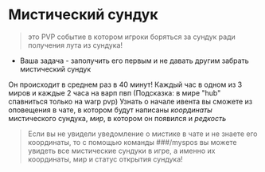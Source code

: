 # Мистический сундук
> это PVP событие в котором игроки боряться за сундук ради получения лута из сундука!
* Ваша задача - заполучить его первым и не давать другим забрать мистический сундук

Он происходит в среднем раз в 40 минут! Каждый час в одном из 3 миров и  каждые 2 часа на варп пвп (Подсказка: в мире "hub" спавниться только на warp pvp)
Узнать о начале ивента вы сможете из оповещения в чате, в котором будут написаны _координаты_ мистического сундука, _мир_, в котором он появился и _редкость_

 >Если вы не увидели уведомление о мистике в чате и не знаете его координаты, то с помощью команды ###/myspos вы можете увидеть все мистические сундуки в игре, а именно их координаты, мир и статус открытия сундука!
